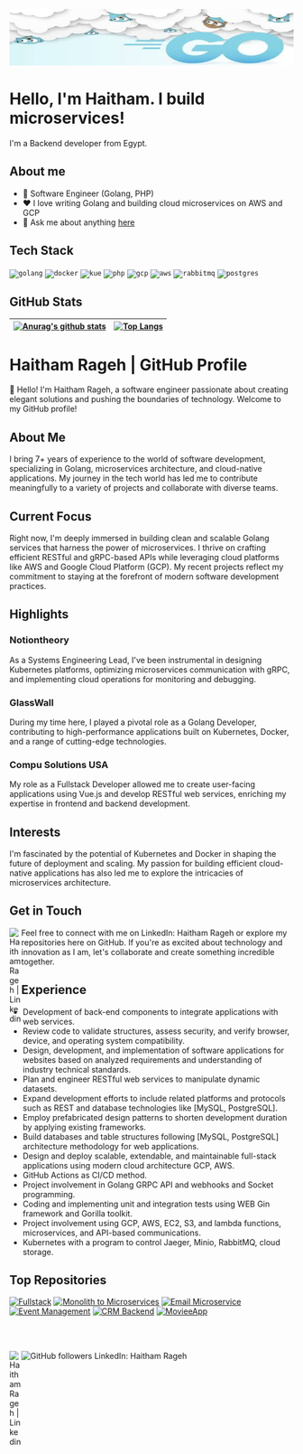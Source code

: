 <!--START_SECTION:badges-->
<!--END_SECTION:badges-->

<p align="center">
  <img width="100%" alt="Hello, I'm Haitham. I build microservices!" src="./assets/goimage.jfif" height="100px" />
</p>

# Hello, I'm Haitham. I build microservices!

I'm a Backend developer from Egypt.

## About me

- 💼 Software Engineer (Golang, PHP)
- ❤️ I love writing Golang and building cloud microservices on AWS and GCP
- 💬 Ask me about anything [here](https://github.com/haitham911/haitham911/issues)

## Tech Stack

<p float="left">
  <code><img height="20" alt="golang" src="https://github.com/haitham911/haitham911/blob/main/assets/go.png"></code>
  <code><img height="20" alt="docker" src="https://github.com/haitham911/haitham911/blob/main/assets/docker.png"></code>    
  <code><img height="20" alt="kue" src="https://github.com/haitham911/haitham911/blob/main/assets/kube.png"></code> 
  <code><img height="20" alt="php" src="https://github.com/haitham911/haitham911/blob/main/assets/php.png"></code>
  <code><img height="20" alt="gcp" src="https://github.com/haitham911/haitham911/blob/main/assets/gcp.png"></code>
  <code><img height="20" alt="aws" src="https://github.com/haitham911/haitham911/blob/main/assets/aws.png"></code>
  <code><img height="20" alt="rabbitmq" src="https://github.com/haitham911/haitham911/blob/main/assets/rabbit.png"></code>    
  <code><img height="20" alt="postgres" src="https://github.com/haitham911/haitham911/blob/main/assets/pg.png"></code>    
</p>

## GitHub Stats

| [![Anurag's github stats](https://github-readme-stats.vercel.app/api?username=haitham911&show_icons=true&include_all_commits=true&theme=buefy&hide_border=true)](https://github.com/anuraghazra/github-readme-stats) | [![Top Langs](https://github-readme-stats.vercel.app/api/top-langs/?username=haitham911&layout=compact&theme=buefy&hide_border=true)](https://github.com/anuraghazra/github-readme-stats) |
| ------------- | ------------- |

# Haitham Rageh | GitHub Profile

👋 Hello! I'm Haitham Rageh, a software engineer passionate about creating elegant solutions and pushing the boundaries of technology. Welcome to my GitHub profile!

## About Me

I bring 7+ years of experience to the world of software development, specializing in Golang, microservices architecture, and cloud-native applications. My journey in the tech world has led me to contribute meaningfully to a variety of projects and collaborate with diverse teams.

## Current Focus

Right now, I'm deeply immersed in building clean and scalable Golang services that harness the power of microservices. I thrive on crafting efficient RESTful and gRPC-based APIs while leveraging cloud platforms like AWS and Google Cloud Platform (GCP). My recent projects reflect my commitment to staying at the forefront of modern software development practices.

## Highlights

### Notiontheory

As a Systems Engineering Lead, I've been instrumental in designing Kubernetes platforms, optimizing microservices communication with gRPC, and implementing cloud operations for monitoring and debugging.

### GlassWall

During my time here, I played a pivotal role as a Golang Developer, contributing to high-performance applications built on Kubernetes, Docker, and a range of cutting-edge technologies.

### Compu Solutions USA

My role as a Fullstack Developer allowed me to create user-facing applications using Vue.js and develop RESTful web services, enriching my expertise in frontend and backend development.

## Interests

I'm fascinated by the potential of Kubernetes and Docker in shaping the future of deployment and scaling. My passion for building efficient cloud-native applications has also led me to explore the intricacies of microservices architecture.

## Get in Touch

Feel free to connect with me on LinkedIn: Haitham Rageh <a href="https://www.linkedin.com/in/haitham-rageh-52b52a10b">
  <img align="left" alt="Haitham Rageh | Linkedin" width="21px" src="https://github.com/haitham911/haitham911.github.io/blob/main/assets/LinkedIn_icon.svg.png" />
</a> or explore my repositories here on GitHub. If you're as excited about technology and innovation as I am, let's collaborate and create something incredible together.


## Experience

- Development of back-end components to integrate applications with web services.
- Review code to validate structures, assess security, and verify browser, device, and operating system compatibility.
- Design, development, and implementation of software applications for websites based on analyzed requirements and understanding of industry technical standards.
- Plan and engineer RESTful web services to manipulate dynamic datasets.
- Expand development efforts to include related platforms and protocols such as REST and database technologies like [MySQL, PostgreSQL].
- Employ prefabricated design patterns to shorten development duration by applying existing frameworks.
- Build databases and table structures following [MySQL, PostgreSQL] architecture methodology for web applications.
- Design and deploy scalable, extendable, and maintainable full-stack applications using modern cloud architecture GCP, AWS.
- GitHub Actions as CI/CD method.
- Project involvement in Golang GRPC API and webhooks and Socket programming.
- Coding and implementing unit and integration tests using WEB Gin framework and Gorilla toolkit.
- Project involvement using GCP, AWS, EC2, S3, and lambda functions, microservices, and API-based communications.
- Kubernetes with a program to control Jaeger, Minio, RabbitMQ, cloud storage.

## Top Repositories

[![Fullstack](https://github-readme-stats.vercel.app/api/pin/?username=haitham911&repo=fullstack&theme=buefy)](https://github.com/haitham911/fullstack)
[![Monolith to Microservices](https://github-readme-stats.vercel.app/api/pin/?username=haitham911&repo=cd0354-monolith-to-microservices-project&theme=buefy)](https://github.com/haitham911/cd0354-monolith-to-microservices-project)
[![Email Microservice](https://github-readme-stats.vercel.app/api/pin/?username=haitham911&repo=email-microservice&theme=buefy)](https://github.com/haitham911/email-microservice)
[![Event Management](https://github-readme-stats.vercel.app/api/pin/?username=haitham911&repo=event-management-&theme=buefy)](https://github.com/haitham911/event-management-)
[![CRM Backend](https://github-readme-stats.vercel.app/api/pin/?username=haitham911&repo=CRM-Backend&theme=buefy)](https://github.com/haitham911/CRM-Backend)
[![MovieeApp](https://github-readme-stats.vercel.app/api/pin/?username=haitham911&repo=movieeapp&theme=buefy)](https://github.com/haitham911/movieeapp)

<br />
<br />

![GitHub followers](https://img.shields.io/github/followers/haitham911)
LinkedIn: Haitham Rageh <a href="https://www.linkedin.com/in/haitham-rageh-52b52a10b">
  <img align="left" alt="Haitham Rageh | Linkedin" width="21px" src="https://github.com/haitham911/haitham911.github.io/blob/main/assets/LinkedIn_icon.svg.png" />
</a>
